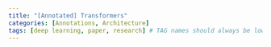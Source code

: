 ```yaml
---
title: "[Annotated] Transformers"
categories: [Annotations, Architecture]
tags: [deep learning, paper, research] # TAG names should always be lowercase
---
```

